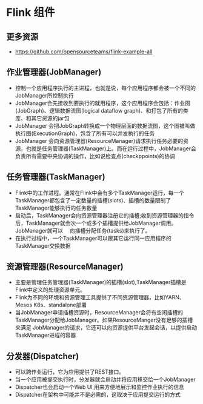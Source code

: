 # Flink 组件

## 更多资源
- https://github.com/opensourceteams/flink-example-all

## 作业管理器(JobManager)
- 控制一个应用程序执行的主进程，也就是说，每个应用程序都会被一个不同的JobManager所控制执行
- JobManager会先接收到要执行的就用程序，这个应用程序会包括：作业图(JobGraph)、逻辑数据流图(logical dataflow graph)、和打包了所有的类库、和其它资源的jar包
- JobManager 会把JobGraph转换成一个物理层面的数据流图，这个图被叫做执行图(ExecutionGraph)，包含了所有可以并发执行的任务
- JobManager 会向资源管理器(ResourceManager)请求执行任务必要的资源，也就是任务管理器(TaskManager)上。而在运行过程中，JobManager会负责所有需要中央协调的操作，比如说检查点(checkppoints)的协调

## 任务管理器(TaskManager)
- Flink中的工作进程。通常在Flink中会有多个TaskManager运行，每一个TaskManager都包含了一定数量的插槽(slots)、插槽的数量限制了TaskManager能够执行的任务数量
- 启动后，TaskManager会向资源管理器注册它的插槽;收到资源管理器的指令后，TaskManager就会次一个或多个插槽提供给JobManager调用。JobManager就可以
　向插槽分配任务(tasks)来执行了。
- 在执行过程中，一个TaskManager可以跟其它运行同一应用程序的TaskManager交换数据

## 资源管理器(ResourceManager)
- 主要是管理任务管理器(TaskManager)的插槽(slot),TaskManager插槽是Flink中定义的处理资源单元。
- Flink为不同的环境和资源管理工具提供了不同资源管理器，比如YARN、Mesos K8s、standalone部署
- 当JobManager申请插槽资源时，ResourceManager会将有空闲插槽的TaskManager分配给JobManager。如果ResourceManger没有足够的插槽来满足
   JobManager的请求，它还可以向资源提供平台发起会话，以提供启动TaskManager进程的容器

## 分发器(Dispatcher)
- 可以跨作业运行，它为应用提供了REST接口。
- 当一个应用被提交执行时，分发器就会启动并将应用移交给一个JobManager
- Dispatcher也会启动一个Web UI,用来方便地展示和监控作业执行的信息
- Dispatcher在架构中可能并不是必需的，这取决于应用提交运行的方式
